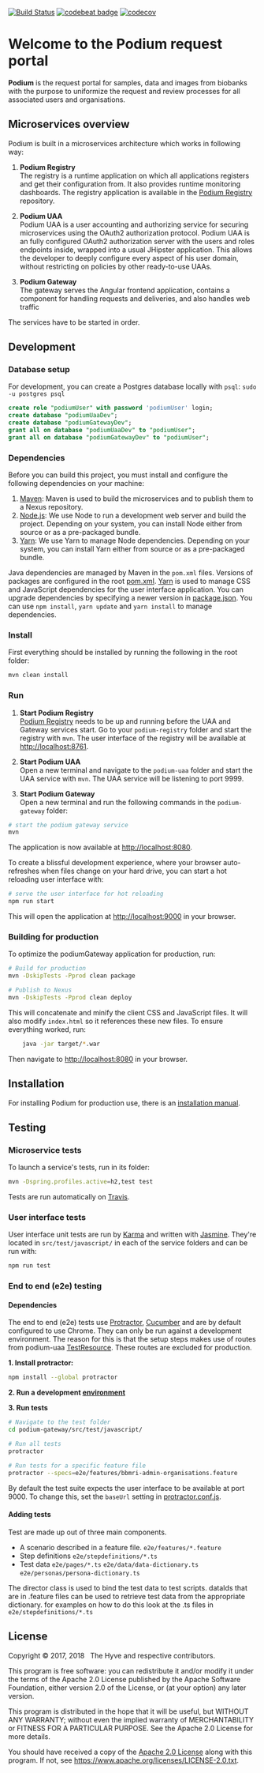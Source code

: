 [![Build Status](https://travis-ci.org/thehyve/podium.svg?branch=dev)](https://travis-ci.org/thehyve/podium)
[![codebeat badge](https://codebeat.co/badges/f225e930-5ea9-4cd0-95cd-9cf7a17169ed)](https://codebeat.co/projects/github-com-thehyve-podium-master)
[![codecov](https://codecov.io/gh/thehyve/podium/branch/dev/graph/badge.svg)](https://codecov.io/gh/thehyve/podium)


# Welcome to the Podium request portal

**Podium** is the request portal for samples, data and images from biobanks
with the purpose to uniformize the request and review processes
for all associated users and organisations.



## Microservices overview

Podium is built in a microservices architecture which works in following way:

1. **Podium Registry**<br>
The registry is a runtime application on which all applications registers and get their configuration from.
It also provides runtime monitoring dashboards.
The registry application is available in the [Podium Registry] repository. 

2. **Podium UAA**<br>
Podium UAA is  a user accounting and authorizing service for securing microservices using the OAuth2 
authorization protocol. Podium UAA is an fully configured OAuth2 authorization server with the users and roles 
endpoints inside, wrapped into a usual JHipster application. This allows the developer to deeply configure every aspect 
of his user domain, without restricting on policies by other ready-to-use UAAs.

3. **Podium Gateway**<br>
The gateway serves the Angular frontend application, contains a component
for handling requests and deliveries, and also handles web traffic

The services have to be started in order.



## Development

### Database setup

For development, you can create a Postgres database locally with `psql`:
`sudo -u postgres psql`
```sql
create role "podiumUser" with password 'podiumUser' login;
create database "podiumUaaDev";
create database "podiumGatewayDev";
grant all on database "podiumUaaDev" to "podiumUser";
grant all on database "podiumGatewayDev" to "podiumUser";
```

### Dependencies

Before you can build this project, you must install and configure the following dependencies on your machine:
1. [Maven]: Maven is used to build the microservices and to publish them to a Nexus repository.
1. [Node.js]: We use Node to run a development web server and build the project.
   Depending on your system, you can install Node either from source or as a pre-packaged bundle.
2. [Yarn]: We use Yarn to manage Node dependencies.
   Depending on your system, you can install Yarn either from source or as a pre-packaged bundle.

Java dependencies are managed by Maven in the `pom.xml` files. Versions of packages are
configured in the root [pom.xml](pom.xml).
[Yarn] is used to manage CSS and JavaScript dependencies for the user interface application.
You can upgrade dependencies by specifying a newer version in [package.json](podium-gateway/package.json).
You can use `npm install`, `yarn update` and `yarn install` to manage dependencies.

### Install

First everything should be installed by running the following in the root folder:

```bash
mvn clean install
```

### Run

1. **Start Podium Registry**<br>
[Podium Registry] needs to be up and running before the UAA and Gateway services start.
Go to your `podium-registry` folder and start the registry with `mvn`.
The user interface of the registry will be available at [http://localhost:8761](http://localhost:8761).

2. **Start Podium UAA**<br>
Open a new terminal and navigate to the `podium-uaa` folder and start the UAA service with 
`mvn`. The UAA service will be listening to port 9999.

3. **Start Podium Gateway**<br>
Open a new terminal and run the following commands in the `podium-gateway` folder:
```bash
# start the podium gateway service
mvn
```
The application is now available at [http://localhost:8080](http://localhost:8080).

To create a blissful development experience, where your browser auto-refreshes when files change on your hard drive,
you can start a hot reloading user interface with:
```bash
# serve the user interface for hot reloading
npm run start
```
This will open the application at [http://localhost:9000](http://localhost:9000) in your browser.

### Building for production

To optimize the podiumGateway application for production, run:
```bash
# Build for production
mvn -DskipTests -Pprod clean package

# Publish to Nexus
mvn -DskipTests -Pprod clean deploy
```
This will concatenate and minify the client CSS and JavaScript files.
It will also modify `index.html` so it references these new files.
To ensure everything worked, run:
```bash
    java -jar target/*.war
```
Then navigate to [http://localhost:8080](http://localhost:8080) in your browser.



## Installation

For installing Podium for production use, there is an [installation manual](docs/installation.md).



## Testing

### Microservice tests

To launch a service's tests, run in its folder:
```bash
mvn -Dspring.profiles.active=h2,test test
```
Tests are run automatically on [Travis](https://travis-ci.org/thehyve/podium/branches).

### User interface tests

User interface unit tests are run by [Karma] and written with [Jasmine].
They're located in `src/test/javascript/` in each of the service folders and can be run with:

```bash
npm run test
```

### End to end (e2e) testing

#### Dependencies

The end to end (e2e) tests use [Protractor], [Cucumber] and are by default configured to use Chrome.
They can only be run against a development environment.
The reason for this is that the setup steps makes use of routes from podium-uaa [TestResource]. These routes are excluded for production.

**1. Install protractor:**
```bash
npm install --global protractor
```

**2. Run a development [environment](#development)**

**3. Run tests**
```bash
# Navigate to the test folder
cd podium-gateway/src/test/javascript/

# Run all tests
protractor

# Run tests for a specific feature file
protractor --specs=e2e/features/bbmri-admin-organisations.feature
```

By default the test suite expects the user interface to be available at port 9000.
To change this, set the `baseUrl` setting in [protractor.conf.js](podium-gateway/src/test/javascript/protractor.conf.js).

#### Adding tests
Test are made up out of three main components.
- A scenario described in a feature file. `e2e/features/*.feature`
- Step definitions `e2e/stepdefinitions/*.ts`
- Test data `e2e/pages/*.ts` `e2e/data/data-dictionary.ts` `e2e/personas/persona-dictionary.ts`

The director class is used to bind the test data to test scripts. dataIds that are in .feature files can be used to 
retrieve test data from the appropriate dictionary.
for examples on how to do this look at the .ts files in `e2e/stepdefinitions/*.ts`



## License

Copyright &copy; 2017, 2018 &nbsp; The Hyve and respective contributors.

This program is free software: you can redistribute it and/or modify
it under the terms of the Apache 2.0 License
published by the Apache Software Foundation, either version 2.0 of the
License, or (at your option) any later version.

This program is distributed in the hope that it will be useful,
but WITHOUT ANY WARRANTY; without even the implied warranty of
MERCHANTABILITY or FITNESS FOR A PARTICULAR PURPOSE. See the
Apache 2.0 License for more details.

You should have received a copy of the [Apache 2.0 License](al-2.0.txt)
along with this program. If not, see
https://www.apache.org/licenses/LICENSE-2.0.txt.


[JHipster Homepage and latest documentation]: https://jhipster.github.io
[JHipster 4.0.0 archive]: https://podium.github.io/documentation-archive/v4.0.0
[Setting up Continuous Integration]: https://jhipster.github.io/documentation-archive/v4.0.0/setting-up-ci/

[Maven]: https://maven.apache.org/
[Node.js]: https://nodejs.org/
[Npm]: https://www.npmjs.com/
[Yarn]: https://yarnpkg.org/
[Webpack]: https://webpack.github.io/
[Karma]: http://karma-runner.github.io/
[Jasmine]: http://jasmine.github.io/2.0/introduction.html
[Protractor]: https://www.protractortest.org/
[Cucumber]: https://github.com/cucumber/cucumber-js
[Leaflet]: http://leafletjs.com/
[DefinitelyTyped]: http://definitelytyped.org/

[Podium Registry]: https://github.com/thehyve/podium-registry
[TestResource]: https://github.com/thehyve/podium/blob/master/podium-uaa/src/main/java/nl/thehyve/podium/web/rest/TestResource.java
